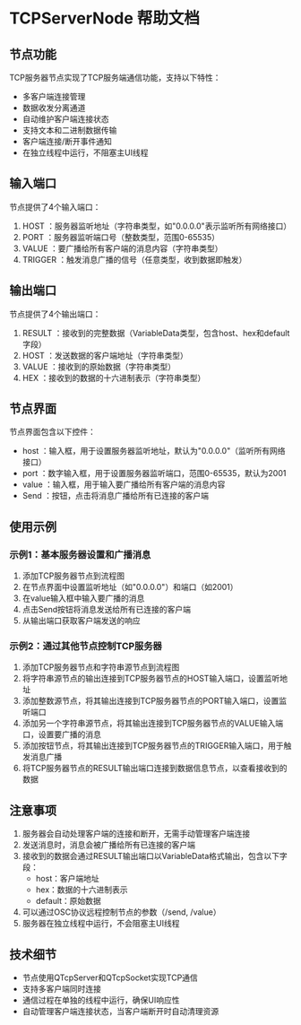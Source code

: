 # TCPServerNode 帮助文档
## 节点功能
TCP服务器节点实现了TCP服务端通信功能，支持以下特性：

- 多客户端连接管理
- 数据收发分离通道
- 自动维护客户端连接状态
- 支持文本和二进制数据传输
- 客户端连接/断开事件通知
- 在独立线程中运行，不阻塞主UI线程
## 输入端口
节点提供了4个输入端口：

1. HOST ：服务器监听地址（字符串类型，如"0.0.0.0"表示监听所有网络接口）
2. PORT ：服务器监听端口号（整数类型，范围0-65535）
3. VALUE ：要广播给所有客户端的消息内容（字符串类型）
4. TRIGGER ：触发消息广播的信号（任意类型，收到数据即触发）
## 输出端口
节点提供了4个输出端口：

1. RESULT ：接收到的完整数据（VariableData类型，包含host、hex和default字段）
2. HOST ：发送数据的客户端地址（字符串类型）
3. VALUE ：接收到的原始数据（字符串类型）
4. HEX ：接收到的数据的十六进制表示（字符串类型）
## 节点界面
节点界面包含以下控件：

- host ：输入框，用于设置服务器监听地址，默认为"0.0.0.0"（监听所有网络接口）
- port ：数字输入框，用于设置服务器监听端口，范围0-65535，默认为2001
- value ：输入框，用于输入要广播给所有客户端的消息内容
- Send ：按钮，点击将消息广播给所有已连接的客户端
## 使用示例
### 示例1：基本服务器设置和广播消息
1. 添加TCP服务器节点到流程图
2. 在节点界面中设置监听地址（如"0.0.0.0"）和端口（如2001）
3. 在value输入框中输入要广播的消息
4. 点击Send按钮将消息发送给所有已连接的客户端
5. 从输出端口获取客户端发送的响应
### 示例2：通过其他节点控制TCP服务器
1. 添加TCP服务器节点和字符串源节点到流程图
2. 将字符串源节点的输出连接到TCP服务器节点的HOST输入端口，设置监听地址
3. 添加整数源节点，将其输出连接到TCP服务器节点的PORT输入端口，设置监听端口
4. 添加另一个字符串源节点，将其输出连接到TCP服务器节点的VALUE输入端口，设置要广播的消息
5. 添加按钮节点，将其输出连接到TCP服务器节点的TRIGGER输入端口，用于触发消息广播
6. 将TCP服务器节点的RESULT输出端口连接到数据信息节点，以查看接收到的数据

## 注意事项
1. 服务器会自动处理客户端的连接和断开，无需手动管理客户端连接
2. 发送消息时，消息会被广播给所有已连接的客户端
3. 接收到的数据会通过RESULT输出端口以VariableData格式输出，包含以下字段：
   - host：客户端地址
   - hex：数据的十六进制表示
   - default：原始数据
4. 可以通过OSC协议远程控制节点的参数（/send, /value）
5. 服务器在独立线程中运行，不会阻塞主UI线程
## 技术细节
- 节点使用QTcpServer和QTcpSocket实现TCP通信
- 支持多客户端同时连接
- 通信过程在单独的线程中运行，确保UI响应性
- 自动管理客户端连接状态，当客户端断开时自动清理资源